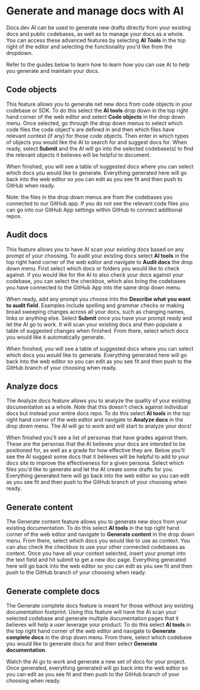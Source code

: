 # Generate and manage docs with AI

Docs.dev AI can be used to generate new drafts directly from your existing docs and public codebases, as well as to manage your docs as a whole. You can access these advanced features by selecting **AI Tools** in the top right of the editor and selecting the functionality you'd like from the dropdown.

Refer to the guides below to learn how to learn how you can use AI to help you generate and maintain your docs.

## Code objects

This feature allows you to generate net new docs from code objects in your codebase or SDK. To do this select the **AI tools** drop down in the top right hand corner of the web editor and select **Code objects** in the drop down menu. Once selected, go through the drop down menus to select which code files the code object's are defined in and then which files have relevant context (if any) for those code objects. Then enter in which types of objects you would like the AI to search for and suggest docs for. When ready, select **Submit** and the AI will go into the selected codebase(s) to find the relevant objects it believes will be helpful to document.

When finished, you will see a table of suggested docs where you can select which docs you would like to generate. Everything generated here will go back into the web editor so you can edit as you see fit and then push to GitHub when ready.

Note: the files in the drop down menus are from the codebases you connected to our GitHub app. If you do not see the relevant code files you can go into our GitHub App settings within GitHub to connect additional repos.

## Audit docs

This feature allows you to have AI scan your existing docs based on any prompt of your choosing. To audit your existing docs select **AI tools** in the top right hand corner of the web editor and navigate to **Audit docs** the drop down menu. First select which docs or folders you would like to check against. If you would like for the AI to also check your docs against your codebase, you can select the checkbox, which also bring the codebases you have connected to the GitHub App into the same drop down menu.

When ready, add any prompt you choose into the **Describe what you want to audit field**. Examples include spelling and grammar checks or making broad sweeping changes across all your docs, such as changing names, links or anything else. Select **Submit** once you have your prompt ready and let the AI go to work. It will scan your existing docs and then populate a table of suggested changes when finished. From there, select which docs you would like it automatically generate.

When finished, you will see a table of suggested docs where you can select which docs you would like to generate. Everything generated here will go back into the web editor so you can edit as you see fit and then push to the GitHub branch of your choosing when ready.

## Analyze docs

The Analyze docs feature allows you to analyze the quality of your existing documentation as a whole. Note that this doesn't check against individual docs but instead your entire docs repo. To do this select **AI tools** in the top right hand corner of the web editor and navigate to **Analyze docs** in the drop down menu. The AI will go to work and will start to analyze your docs!

When finished you'll see a list of personas that have grades against them. These are the personas that the AI believes your docs are intended to be positioned for, as well as a grade for how effective they are. Below you'll see the AI suggest some docs that it believes will be helpful to add to your docs site to improve the effectiveness for a given persona. Select which files you'd like to generate and let the AI create some drafts for you. Everything generated here will go back into the web editor so you can edit as you see fit and then push to the GitHub branch of your choosing when ready.

## Generate content

The Generate content feature allows you to generate new docs from your existing documentation. To do this select **AI tools** in the top right hand corner of the web editor and navigate to **Generate content** in the drop down menu. From there, select which docs you would like to use as context. You can also check the checkbox to use your other connected codebases as context. Once you have all your context selected, insert your prompt into the text field and hit submit to get a new doc page. Everything generated here will go back into the web editor so you can edit as you see fit and then push to the GitHub branch of your choosing when ready.

## Generate complete docs

The Generate complete docs feature is meant for those without any existing documentation footprint. Using this feature will have the AI scan your selected codebase and generate multiple documentation pages that it believes will help a user leverage your product. To do this select **AI tools** in the top right hand corner of the web editor and navigate to **Generate complete docs** in the drop down menu. From there, select which codebase you would like to generate docs for and then select **Generate documentation**.

Watch the AI go to work and generate a new set of docs for your project. Once generated, everything generated will go back into the web editor so you can edit as you see fit and then push to the GitHub branch of your choosing when ready.
